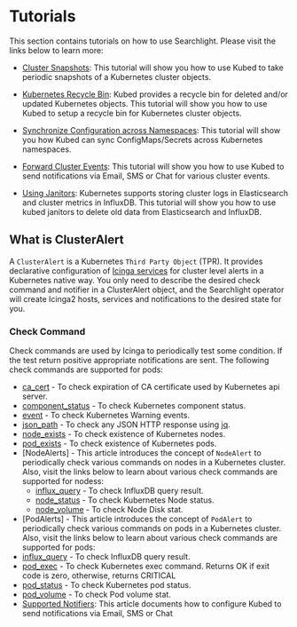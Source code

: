 # Tutorials

This section contains tutorials on how to use Searchlight. Please visit the links below to learn more:

 - [Cluster Snapshots](/docs/tutorials/cluster-snapshot.md): This tutorial will show you how to use Kubed to take periodic snapshots of a Kubernetes cluster objects.

 - [Kubernetes Recycle Bin](/docs/tutorials/recycle-bin.md): Kubed provides a recycle bin for deleted and/or updated Kubernetes objects. This tutorial will show you how to use Kubed to setup a recycle bin for Kubernetes cluster objects.

 - [Synchronize Configuration across Namespaces](/docs/tutorials/config-syncer.md): This tutorial will show you how Kubed can sync ConfigMaps/Secrets across Kubernetes namespaces.

 - [Forward Cluster Events](/docs/tutorials/event-forwarder.md): This tutorial will show you how to use Kubed to send notifications via Email, SMS or Chat for various cluster events.

 - [Using Janitors](/docs/tutorials/janitors.md): Kubernetes supports storing cluster logs in Elasticsearch and cluster metrics in InfluxDB. This tutorial will show you how to use kubed janitors to delete old data from Elasticsearch and InfluxDB.
































## What is ClusterAlert
A `ClusterAlert` is a Kubernetes `Third Party Object` (TPR). It provides declarative configuration of [Icinga services](https://www.icinga.com/docs/icinga2/latest/doc/09-object-types/#service) for cluster level alerts in a Kubernetes native way. You only need to describe the desired check command and notifier in a ClusterAlert object, and the Searchlight operator will create Icinga2 hosts, services and notifications to the desired state for you.


### Check Command
Check commands are used by Icinga to periodically test some condition. If the test return positive appropriate notifications are sent. The following check commands are supported for pods:

- [ca_cert](/docs/cluster-alerts/ca_cert.md) - To check expiration of CA certificate used by Kubernetes api server.
- [component_status](/docs/cluster-alerts/component_status.md) - To check Kubernetes component status.
- [event](/docs/cluster-alerts/event.md) - To check Kubernetes Warning events.
- [json_path](/docs/cluster-alerts/json_path.md) - To check any JSON HTTP response using [jq](https://stedolan.github.io/jq/).
- [node_exists](/docs/cluster-alerts/node_exists.md) - To check existence of Kubernetes nodes.
- [pod_exists](/docs/cluster-alerts/pod_exists.md) - To check existence of Kubernetes pods.
- [NodeAlerts] - This article introduces the concept of `NodeAlert` to periodically check various commands on nodes in a Kubernetes cluster. Also, visit the links below to learn about various check commands are supported for nodess:
  - [influx_query](/docs/node-alerts/influx_query.md) - To check InfluxDB query result.
  - [node_status](/docs/node-alerts/node_status.md) - To check Kubernetes Node status.
  - [node_volume](/docs/node-alerts/node_volume.md) - To check Node Disk stat.
- [PodAlerts] - This article introduces the concept of `PodAlert` to periodically check various commands on pods in a Kubernetes cluster. Also, visit the links below to learn about various check commands are supported for pods:
 - [influx_query](/docs/pod-alerts/influx_query.md) - To check InfluxDB query result.
 - [pod_exec](/docs/pod-alerts/pod_exec.md) - To check Kubernetes exec command. Returns OK if exit code is zero, otherwise, returns CRITICAL
 - [pod_status](/docs/pod-alerts/pod_status.md) - To check Kubernetes pod status.
 - [pod_volume](/docs/pod-alerts/pod_volume.md) - To check Pod volume stat.
 - [Supported Notifiers](/docs/tutorials/notifiers.md): This article documents how to configure Kubed to send notifications via Email, SMS or Chat
